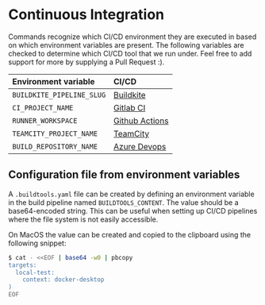 # Continuous Integration

Commands recognize which CI/CD environment they are executed in based on which environment variables are present.
The following variables are checked to determine which CI/CD tool that we run under.
Feel free to add support for more by supplying a Pull Request :).

| Environment variable      | CI/CD                             |
| :-------------------------| :-------------------------------- |
| `BUILDKITE_PIPELINE_SLUG` | [Buildkite]           |
| `CI_PROJECT_NAME`         | [Gitlab CI]           |
| `RUNNER_WORKSPACE`        | [Github Actions] |
| `TEAMCITY_PROJECT_NAME`   | [TeamCity]             |
| `BUILD_REPOSITORY_NAME`   | [Azure Devops]     |


## Configuration file from environment variables
A `.buildtools.yaml` file can be created by defining an environment variable in the build pipeline named `BUILDTOOLS_CONTENT`.
The value should be a base64-encoded string. This can be useful when setting up CI/CD pipelines where the file system is not
easily accessible.

On MacOS the value can be created and copied to the clipboard using the following snippet:

```sh
$ cat - <<EOF | base64 -w0 | pbcopy
targets:
  local-test:
    context: docker-desktop
)
EOF
```

[Buildkite]: https://buildkite.com
[Gitlab CI]: https://docs.gitlab.com/ce/ci
[Github Actions]: https://github.com/features/actions
[teamcity]: https://www.jetbrains.com/teamcity
[azure devops]: https://azure.microsoft.com/en-us/services/devops/pipelines/

